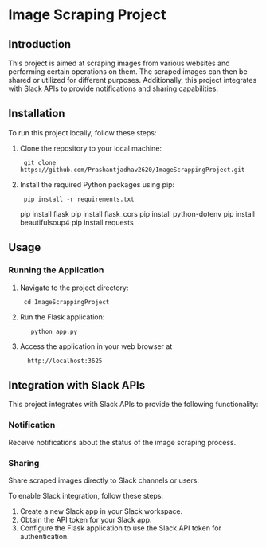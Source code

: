 # Image Scraping Project

## Introduction

This project is aimed at scraping images from various websites and performing certain operations on them. The scraped images can then be shared or utilized for different purposes. Additionally, this project integrates with Slack APIs to provide notifications and sharing capabilities.

## Installation

To run this project locally, follow these steps:

1. Clone the repository to your local machine:
   
        git clone https://github.com/Prashantjadhav2620/ImageScrappingProject.git


2. Install the required Python packages using pip:

        pip install -r requirements.txt


   pip install flask
   pip install flask_cors
   pip install python-dotenv
   pip install beautifulsoup4
   pip install requests

## Usage

### Running the Application

1. Navigate to the project directory:

        cd ImageScrappingProject

2. Run the Flask application:

          python app.py

3. Access the application in your web browser at

         http://localhost:3625 

## Integration with Slack APIs

This project integrates with Slack APIs to provide the following functionality:

### Notification

Receive notifications about the status of the image scraping process.

### Sharing

Share scraped images directly to Slack channels or users.

To enable Slack integration, follow these steps:

1. Create a new Slack app in your Slack workspace.
2. Obtain the API token for your Slack app.
3. Configure the Flask application to use the Slack API token for authentication.
